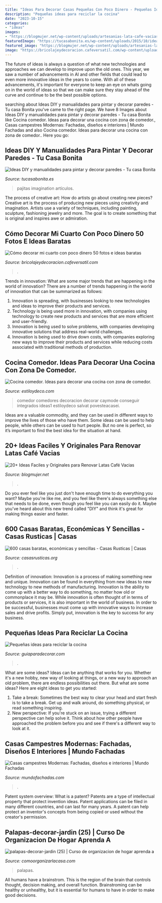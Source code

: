 ```yaml
---
title: "Ideas Para Decorar Casas Pequeñas Con Poco Dinero - Pequeñas Ideas Para Reciclar La Cocina"
description: "Pequeñas ideas para reciclar la cocina"
date: "2023-10-15"
categories:
- "ideas"
images:
- "https://blogmujer.net/wp-content/uploads/artesanias-lata-cafe-vacias-19.jpg"
featuredImage: "https://tucasabonita.es/wp-content/uploads/2015/10/ideas-decorar-pared-pintar-estampado-diy-manualidades-facil-10.jpg"
featured_image: "https://blogmujer.net/wp-content/uploads/artesanias-lata-cafe-vacias-19.jpg"
image: "https://bricolajeydecoracion.cafeversatil.com/wp-content/uploads/2010/05/56.jpg"
---
```



The future of ideas is always a question of what new technologies and approaches we can develop to improve upon the old ones. This year, we saw a number of advancements in AI and other fields that could lead to even more innovative ideas in the years to come. With all of these advancements, it's important for everyone to keep an eye on whats going on in the world of ideas so that we can make sure they stay ahead of the curve and continue to be the best possible options.

	

		
searching about Ideas DIY y manualidades para pintar y decorar paredes - Tu casa Bonita you've came to the right page. We have 8 Images about Ideas DIY y manualidades para pintar y decorar paredes - Tu casa Bonita like Cocina comedor. Ideas para decorar una cocina con zona de comedor., Casas campestres Modernas: Fachadas, diseños e interiores | Mundo Fachadas and also Cocina comedor. Ideas para decorar una cocina con zona de comedor.. Here you go:
		
    
## Ideas DIY Y Manualidades Para Pintar Y Decorar Paredes - Tu Casa Bonita

<img loading=lazy src="https://tucasabonita.es/wp-content/uploads/2015/10/ideas-decorar-pared-pintar-estampado-diy-manualidades-facil-10.jpg" onerror="this.onerror=null;this.src='https://tse4.mm.bing.net/th?id=OIP.Q8Fpi9nfqogkEDq38on7rwHaH2&amp;pid=15.1';" alt="Ideas DIY y manualidades para pintar y decorar paredes - Tu casa Bonita">

_Source: tucasabonita.es_

>pajitas imagination artículos. 

	

The process of creative art: How do artists go about creating new pieces?
Creative art is the process of producing new pieces using creativity and imagination. Artists use a variety of techniques, including painting, sculpture, fashioning jewelry and more. The goal is to create something that is original and inspires awe or admiration.

    
## Cómo Decorar Mi Cuarto Con Poco Dinero 50 Fotos E Ideas Baratas

<img loading=lazy src="https://bricolajeydecoracion.cafeversatil.com/wp-content/uploads/2010/05/56.jpg" onerror="this.onerror=null;this.src='https://tse4.mm.bing.net/th?id=OIP.pC_cHMINhaB2ivODlTYuOAHaJ3&amp;pid=15.1';" alt="Cómo decorar mi cuarto con poco dinero 50 fotos e ideas baratas">

_Source: bricolajeydecoracion.cafeversatil.com_

>. 

	

Trends in innovation: What are some major trends that are happening in the world of innovation?
There are a number of trends happening in the world of innovation that can be summarized as follows: 
1. Innovation is spreading, with businesses looking to new technologies and ideas to improve their products and services. 
2. Technology is being used more in innovation, with companies using technology to create new products and services that are more efficient and user-friendly. 
3. Innovation is being used to solve problems, with companies developing innovative solutions that address real-world challenges. 
4. Innovation is being used to drive down costs, with companies exploring new ways to improve their products and services while reducing costs associated with traditional methods of production.

    
## Cocina Comedor. Ideas Para Decorar Una Cocina Con Zona De Comedor.

<img loading=lazy src="http://www.estiloydeco.com/wp-content/uploads/2017/08/cocina-comedor-1.jpg" onerror="this.onerror=null;this.src='https://tse4.mm.bing.net/th?id=OIP.UxnIeO72zchKGEyP6I5UcAHaJ4&amp;pid=15.1';" alt="Cocina comedor. Ideas para decorar una cocina con zona de comedor.">

_Source: estiloydeco.com_

>comedor comedores decoracion decorar caymode conseguir integrados ideas1 estiloydeco salvat povesteacasei. 

	

Ideas are a valuable commodity, and they can be used in different ways to improve the lives of those who have them. Some ideas can be used to help people, while others can be used to hurt people. But no one is perfect, so it’s important to find the best idea for the situation at hand.

    
## 20+ Ideas Faciles Y Originales Para Renovar Latas Café Vacias

<img loading=lazy src="https://blogmujer.net/wp-content/uploads/artesanias-lata-cafe-vacias-19.jpg" onerror="this.onerror=null;this.src='https://tse1.mm.bing.net/th?id=OIP.8XQeAeUkvovqiNprBaXV9gHaMw&amp;pid=15.1';" alt="20+ Ideas Faciles y Originales para Renovar Latas Café Vacias">

_Source: blogmujer.net_

>. 

	

Do you ever feel like you just don't have enough time to do everything you want? Maybe you're like me, and you feel like there's always something else that needs to be done, even though you feel like you can easily do it. Maybe you've heard about this new trend called "DIY" and think it's great for making things easier and faster.

    
## 600 Casas Baratas, Económicas Y Sencillas - Casas Rusticas | Casas

<img loading=lazy src="https://casasrusticas.org/wp-content/uploads/2020/10/casas-baratas-16.jpg" onerror="this.onerror=null;this.src='https://tse1.mm.bing.net/th?id=OIP.RDTsbxHnL9ds85E3WjtzaAHaE7&amp;pid=15.1';" alt="600 casas baratas, económicas y sencillas - Casas Rusticas | Casas">

_Source: casasrusticas.org_

>. 

	

Definition of innovation:
Innovation is a process of making something new and unique. Innovation can be found in everything from new ideas to new technology to new methods of manufacturing. Innovation is the ability to come up with a better way to do something, no matter how old or commonplace it may be.
While innovation is often thought of in terms of products or services, it is also important in the world of business. In order to be successful, businesses must come up with innovative ways to increase sales and drive profits. Simply put, innovation is the key to success for any business.

    
## Pequeñas Ideas Para Reciclar La Cocina

<img loading=lazy src="http://www.guiaparadecorar.com/wp-content/uploads/2014/09/ideas-para-reciclar-la-cocina-04.jpg" onerror="this.onerror=null;this.src='https://tse4.mm.bing.net/th?id=OIP.Y5_fyGZK_tqH7sI2lGropgHaLE&amp;pid=15.1';" alt="Pequeñas ideas para reciclar la cocina">

_Source: guiaparadecorar.com_

>. 

	

What are some ideas?
Ideas can be anything that works for you. Whether it's a new hobby, new way of looking at things, or a new way to approach an old problem, there are endless possibilities out there. But what are some ideas? Here are eight ideas to get you started: 
1. Take a break: Sometimes the best way to clear your head and start fresh is to take a break. Get up and walk around, do something physical, or read something inspiring. 
2. New perspective: If you're stuck on an issue, trying a different perspective can help solve it. Think about how other people have approached the problem before you and see if there's a different way to look at it. 

    
## Casas Campestres Modernas: Fachadas, Diseños E Interiores | Mundo Fachadas

<img loading=lazy src="https://www.mundofachadas.com/wp-content/uploads/2018/09/casacasa-12-5.jpg" onerror="this.onerror=null;this.src='https://tse3.mm.bing.net/th?id=OIP.S1cr3HUMA9UYZ8nj7fQgnwHaE3&amp;pid=15.1';" alt="Casas campestres Modernas: Fachadas, diseños e interiores | Mundo Fachadas">

_Source: mundofachadas.com_

>. 

	

Patent system overview: What is a patent?
Patents are a type of intellectual property that protect invention ideas. Patent applications can be filed in many different countries, and can last for many years. A patent can help protect an inventor's concepts from being copied or used without the creator's permission.

    
## Palapas-decorar-jardin (25) | Curso De Organizacion De Hogar Aprenda A

<img loading=lazy src="http://comoorganizarlacasa.com/wp-content/uploads/2017/06/palapas-decorar-jardin-25.jpg" onerror="this.onerror=null;this.src='https://tse3.mm.bing.net/th?id=OIP.wIerqww2NWU05DVsy1STDAHaJ4&amp;pid=15.1';" alt="palapas-decorar-jardin (25) | Curso de organizacion de hogar aprenda a">

_Source: comoorganizarlacasa.com_

>palapas. 

	

All humans have a brainstrom. This is the region of the brain that controls thought, decision making, and overall function. Brainstroming can be healthy or unhealthy, but it is essential for humans to have in order to make good decisions.


